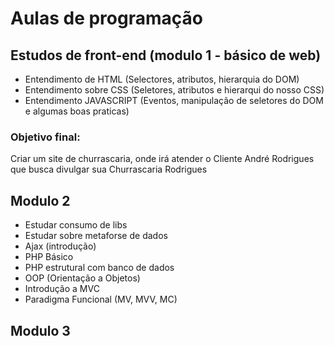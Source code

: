 # Aulas de programação

## Estudos de front-end (modulo 1 - básico de web)
- Entendimento de HTML (Selectores, atributos, hierarquia do DOM)
- Entendimento sobre CSS (Seletores, atributos e hierarqui do nosso CSS)
- Entendimento JAVASCRIPT (Eventos, manipulação de seletores do DOM e algumas boas praticas)
### Objetivo final:
 Criar um site de churrascaria, onde irá atender o Cliente André Rodrigues que busca divulgar sua Churrascaria Rodrigues

## Modulo 2
- Estudar consumo de libs
- Estudar sobre metaforse de dados
- Ajax (introdução)
- PHP Básico
- PHP estrutural com banco de dados
- OOP (Orientação a Objetos)
- Introdução a MVC
- Paradigma Funcional (MV, MVV, MC)

## Modulo 3

